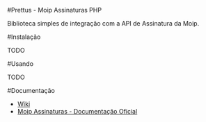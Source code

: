 #Prettus - Moip Assinaturas PHP

Biblioteca simples de integração com a API de Assinatura da Moip.

#Instalação

TODO

#Usando

TODO

#Documentação

- [Wiki](https://github.com/andersao/moip-assinaturas-php/wiki)
- [Moip Assinaturas - Documentação Oficial](http://moiplabs.github.io/assinaturas-docs/index.html)